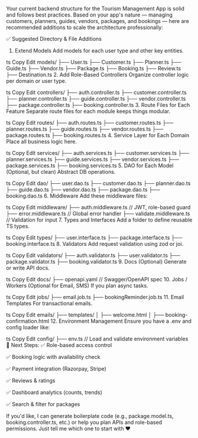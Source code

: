 Your current backend structure for the Tourism Management App is solid and follows best practices. Based on your app's nature — managing customers, planners, guides, vendors, packages, and bookings — here are recommended additions to scale the architecture professionally:

✅ Suggested Directory & File Additions
1. Extend Models
Add models for each user type and other key entities.

ts
Copy
Edit
models/
├── User.ts
├── Customer.ts
├── Planner.ts
├── Guide.ts
├── Vendor.ts
├── Package.ts
├── Booking.ts
├── Review.ts
├── Destination.ts
2. Add Role-Based Controllers
Organize controller logic per domain or user type.

ts
Copy
Edit
controllers/
├── auth.controller.ts
├── customer.controller.ts
├── planner.controller.ts
├── guide.controller.ts
├── vendor.controller.ts
├── package.controller.ts
├── booking.controller.ts
3. Route Files for Each Feature
Separate route files for each module keeps things modular.

ts
Copy
Edit
routes/
├── auth.routes.ts
├── customer.routes.ts
├── planner.routes.ts
├── guide.routes.ts
├── vendor.routes.ts
├── package.routes.ts
├── booking.routes.ts
4. Service Layer for Each Domain
Place all business logic here.

ts
Copy
Edit
services/
├── auth.services.ts
├── customer.services.ts
├── planner.services.ts
├── guide.services.ts
├── vendor.services.ts
├── package.services.ts
├── booking.services.ts
5. DAO for Each Model (Optional, but clean)
Abstract DB operations.

ts
Copy
Edit
dao/
├── user.dao.ts
├── customer.dao.ts
├── planner.dao.ts
├── guide.dao.ts
├── vendor.dao.ts
├── package.dao.ts
├── booking.dao.ts
6. Middleware
Add these middleware files:

ts
Copy
Edit
middleware/
├── auth.middleware.ts         // JWT, role-based guard
├── error.middleware.ts        // Global error handler
├── validate.middleware.ts     // Validation for input
7. Types and Interfaces
Add a folder to define reusable TS types.

ts
Copy
Edit
types/
├── user.interface.ts
├── package.interface.ts
├── booking.interface.ts
8. Validators
Add request validation using zod or joi.

ts
Copy
Edit
validators/
├── auth.validator.ts
├── user.validator.ts
├── package.validator.ts
├── booking.validator.ts
9. Docs (Optional)
Generate or write API docs.

ts
Copy
Edit
docs/
├── openapi.yaml  // Swagger/OpenAPI spec
10. Jobs / Workers (Optional for Email, SMS)
If you plan async tasks.

ts
Copy
Edit
jobs/
├── email.job.ts
├── bookingReminder.job.ts
11. Email Templates
For transactional emails.

ts
Copy
Edit
emails/
├── templates/
│   ├── welcome.html
│   ├── booking-confirmation.html
12. Environment Management
Ensure you have a .env and config loader like:

ts
Copy
Edit
config/
├── env.ts   // Load and validate environment variables
🚀 Next Steps:
✅ Role-based access control

✅ Booking logic with availability check

✅ Payment integration (Razorpay, Stripe)

✅ Reviews & ratings

✅ Dashboard analytics (counts, trends)

✅ Search & filter for packages

If you'd like, I can generate boilerplate code (e.g., package.model.ts, booking.controller.ts, etc.) or help you plan APIs and role-based permissions. Just tell me which one to start with ❤️